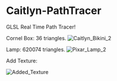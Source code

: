 # Caitlyn-PathTracer
GLSL Real Time Path Tracer!

Cornel Box: 36 triangles.
![Caitlyn_Bikini_2](https://github.com/AlerianEmperor/Caitlyn/assets/93391908/614701e0-782f-4141-be2f-2fa59575bd0b)

Lamp: 620074 triangles.
![Pixar_Lamp_2](https://github.com/AlerianEmperor/Caitlyn/assets/93391908/6d9babbb-0a17-4af8-ada4-f547f43cbf94)

Add Texture:

![Added_Texture](https://github.com/AlerianEmperor/Caitlyn/assets/93391908/236ef271-7e11-460c-a0fa-7f1e648f1b55)
